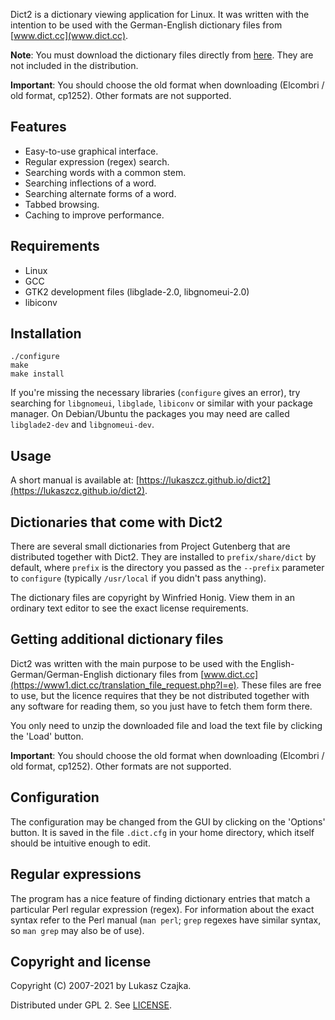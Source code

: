 Dict2 is a dictionary viewing application for Linux. It was written
with the intention to be used with the German-English dictionary files
from [www.dict.cc](www.dict.cc).

**Note**: You must download the dictionary files directly from
[here](https://www1.dict.cc/translation_file_request.php?l=e). They
are not included in the distribution.

**Important**: You should choose the old format when downloading
  (Elcombri / old format, cp1252). Other formats are not supported.

Features
--------
* Easy-to-use graphical interface.
* Regular expression (regex) search.
* Searching words with a common stem.
* Searching inflections of a word.
* Searching alternate forms of a word.
* Tabbed browsing.
* Caching to improve performance.

Requirements
------------
* Linux
* GCC
* GTK2 development files (libglade-2.0, libgnomeui-2.0)
* libiconv

Installation
------------
```
./configure
make
make install
```

If you're missing the necessary libraries (`configure` gives an
error), try searching for `libgnomeui`, `libglade`, `libiconv` or
similar with your package manager. On Debian/Ubuntu the packages you
may need are called `libglade2-dev` and `libgnomeui-dev`.

Usage
-----

A short manual is available at:
[https://lukaszcz.github.io/dict2](https://lukaszcz.github.io/dict2).

Dictionaries that come with Dict2
---------------------------------

There are several small dictionaries from Project Gutenberg that are
distributed together with Dict2. They are installed to
`prefix/share/dict` by default, where `prefix` is the directory you
passed as the `--prefix` parameter to `configure` (typically
`/usr/local` if you didn't pass anything).

The dictionary files are copyright by Winfried Honig. View them in an
ordinary text editor to see the exact license requirements.

Getting additional dictionary files
-----------------------------------

Dict2 was written with the main purpose to be used with the
English-German/German-English dictionary files from
[www.dict.cc](https://www1.dict.cc/translation_file_request.php?l=e). These
files are free to use, but the licence requires that they be not
distributed together with any software for reading them, so you just
have to fetch them form there.

You only need to unzip the downloaded file and load the text file by
clicking the 'Load' button.

**Important**: You should choose the old format when downloading
  (Elcombri / old format, cp1252). Other formats are not supported.

Configuration
-------------

The configuration may be changed from the GUI by clicking on the
'Options' button. It is saved in the file `.dict.cfg` in your home
directory, which itself should be intuitive enough to edit.

Regular expressions
-------------------

The program has a nice feature of finding dictionary entries that
match a particular Perl regular expression (regex). For information
about the exact syntax refer to the Perl manual (`man perl`; `grep`
regexes have similar syntax, so `man grep` may also be of use).

Copyright and license
---------------------

Copyright (C) 2007-2021 by Lukasz Czajka.

Distributed under GPL 2. See [LICENSE](LICENSE).
